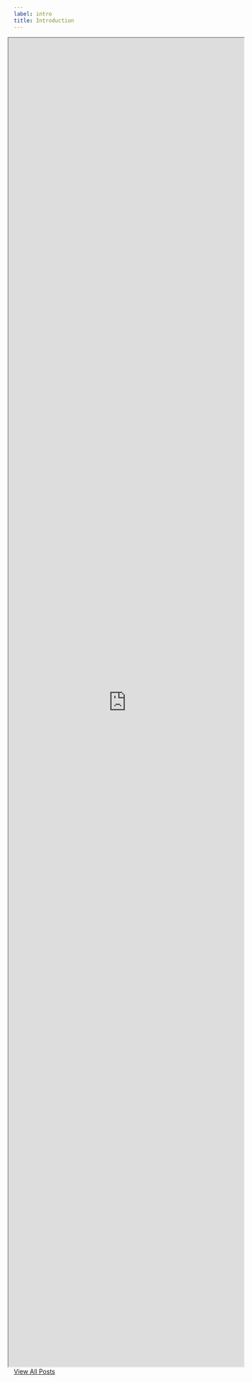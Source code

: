 ```yaml
---
label: intro
title: Introduction
---
```

<section id="who" class="main special">
    <div class="spotlight">
        <div class="content">
            <div class="cards" style="margin: 0 -1em">
                <iframe allowfullscreen sandbox="allow-top-navigation allow-scripts allow-popups allow-popups-to-escape-sandbox" width="100%" height="3000px" src="https://posts.snugg.ie/"></iframe>
                <!--{% for post in site.posts limit:3 %}
                <div class="card"><a href="{{ post.url }}"><img alt="{{ post.title }} - {{ post.subtitle }}" src="{{ site.url }}/assets/images/{{ post.url }}/{{ post.image }}"><div class="card-body"><h2>{{ post.title }}</h2><p>{{ post.subtitle}}</p><h5>{{ post.date | date_to_string }}</h5></div></a></div>
                {% endfor %}-->
            </div>
        </div>
    </div>
    <footer class="major">
            <a href="https://posts.snugg.ie" class="button primary">View All Posts</a>
    </footer>
</section>
